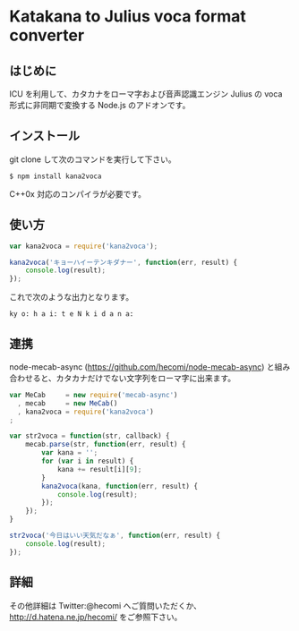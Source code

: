 Katakana to Julius voca format converter
==============

はじめに
--------------
ICU を利用して、カタカナをローマ字および音声認識エンジン Julius の voca 形式に非同期で変換する Node.js のアドオンです。

インストール
--------------
git clone して次のコマンドを実行して下さい。

	$ npm install kana2voca

C++0x 対応のコンパイラが必要です。

使い方
--------------
```javascript
var kana2voca = require('kana2voca');

kana2voca('キョーハイーテンキダナー', function(err, result) {
	console.log(result);
});
```

これで次のような出力となります。

	ky o: h a i: t e N k i d a n a:

連携
--------------
node-mecab-async (https://github.com/hecomi/node-mecab-async) と組み合わせると、カタカナだけでない文字列をローマ字に出来ます。

```javascript
var MeCab     = new require('mecab-async')
  , mecab     = new MeCab()
  , kana2voca = require('kana2voca')
;

var str2voca = function(str, callback) {
	mecab.parse(str, function(err, result) {
		var kana = '';
		for (var i in result) {
			kana += result[i][9];
		}
		kana2voca(kana, function(err, result) {
			console.log(result);
		});
	});
}

str2voca('今日はいい天気だなぁ', function(err, result) {
	console.log(result);
});
```

詳細
--------------
その他詳細は Twitter:@hecomi へご質問いただくか、http://d.hatena.ne.jp/hecomi/ をご参照下さい。


